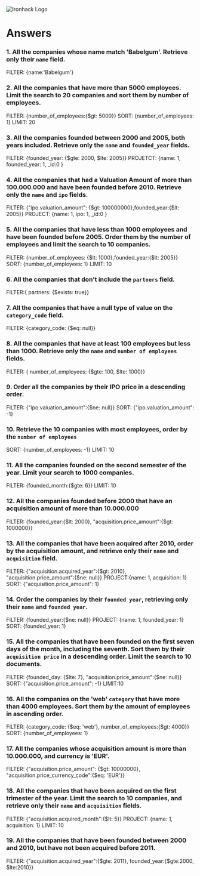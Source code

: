 ![Ironhack Logo](https://i.imgur.com/1QgrNNw.png)

# Answers

### 1. All the companies whose name match 'Babelgum'. Retrieve only their `name` field.

FILTER: {name:'Babelgum'}

### 2. All the companies that have more than 5000 employees. Limit the search to 20 companies and sort them by **number of employees**.

FILTER: {number_of_employees:{$gt: 5000}} 
SORT: {number_of_employees: 1} 
LIMIT: 20

### 3. All the companies founded between 2000 and 2005, both years included. Retrieve only the `name` and `founded_year` fields.

FILTER: {founded_year: {$gte: 2000, $lte: 2005}} 
PROJETCT: {name: 1, founded_year: 1, _id:0 } 
### 4. All the companies that had a Valuation Amount of more than 100.000.000 and have been founded before 2010. Retrieve only the `name` and `ipo` fields.
FILTER: {"ipo.valuation_amount": {$gt: 100000000},founded_year:{$lt: 2005}} 
PROJECT: {name: 1, ipo: 1, _id:0 } 

### 5. All the companies that have less than 1000 employees and have been founded before 2005. Order them by the number of employees and limit the search to 10 companies.
FILTER: {number_of_employees: {$lt: 1000},founded_year:{$lt: 2005}} 
SORT: {number_of_employees: 1}
LIMIT: 10

### 6. All the companies that don't include the `partners` field.

FILTER:{ partners: {$exists: true}}

### 7. All the companies that have a null type of value on the `category_code` field.

FILTER: {category_code: {$eq: null}}

### 8. All the companies that have at least 100 employees but less than 1000. Retrieve only the `name` and `number of employees` fields.

FILTER: { number_of_employees: {$gte: 100, $lte: 1000}}
### 9. Order all the companies by their IPO price in a descending order.
FILTER: {"ipo.valuation_amount":{$ne: null}}
SORT: {"ipo.valuation_amount": -1}

### 10. Retrieve the 10 companies with most employees, order by the `number of employees`
SORT: {number_of_employees: -1}
LIMIT: 10

### 11. All the companies founded on the second semester of the year. Limit your search to 1000 companies.

FILTER: {founded_month:{$gte: 6}}
LIMIT: 10

### 12. All the companies founded before 2000 that have an acquisition amount of more than 10.000.000

FILTER: {founded_year:{$lt: 2000}, "acquisition.price_amount":{$gt: 1000000}}

### 13. All the companies that have been acquired after 2010, order by the acquisition amount, and retrieve only their `name` and `acquisition` field.

FILTER: {"acquisition.acquired_year":{$gt: 2010}, "acquisition.price_amount":{$ne: null}}
PROJECT:{name: 1, acquisition: 1}
SORT: {"acquisition.price_amount": 1}

### 14. Order the companies by their `founded year`, retrieving only their `name` and `founded year`.

FILTER: {founded_year:{$ne: null}}
PROJECT: {name: 1, founded_year: 1}
SORT: {founded_year: 1}

### 15. All the companies that have been founded on the first seven days of the month, including the seventh. Sort them by their `acquisition price` in a descending order. Limit the search to 10 documents.

FILTER: {founded_day: {$lte: 7}, "acquisition.price_amount":{$ne: null}}
SORT: {"acquisition.price_amount": -1}
LIMIT:10

### 16. All the companies on the 'web' `category` that have more than 4000 employees. Sort them by the amount of employees in ascending order.

FILTER: {category_code: {$eq: 'web'}, number_of_employees:{$gt: 4000}}
SORT: {number_of_employees: 1}

### 17. All the companies whose acquisition amount is more than 10.000.000, and currency is 'EUR'.

FILTER: {"acquisition.price_amount": {$gt: 10000000}, "acquisition.price_currency_code":{$eq: 'EUR'}}

### 18. All the companies that have been acquired on the first trimester of the year. Limit the search to 10 companies, and retrieve only their `name` and `acquisition` fields.

FILTER: {"acquisition.acquired_month":{$lt: 5}}
PROJECT: {name: 1, acquisition: 1}
LIMIT: 10

### 19. All the companies that have been founded between 2000 and 2010, but have not been acquired before 2011.

FILTER: {"acquisition.acquired_year":{$gte: 2011}, founded_year:{$gte:2000, $lte:2010}}
